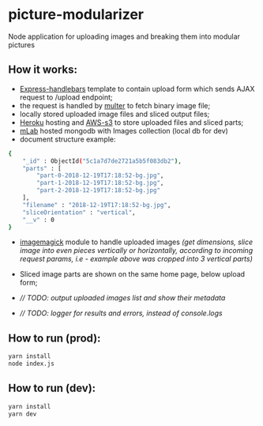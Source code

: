 # picture-modularizer
Node application for uploading images and breaking them into modular pictures

## How it works:
* [Express-handlebars](https://github.com/ericf/express-handlebars) template to contain upload form which sends AJAX request to /upload endpoint;
* the request is handled by [multer](https://github.com/expressjs/multer) to fetch binary image file;
* locally stored uploaded image files and sliced output files;
* [Heroku](https://www.heroku.com) hosting and [AWS-s3](https://aws.amazon.com/s3/) to store uploaded files and sliced parts;
* [mLab](https://mlab.com/) hosted mongodb with Images collection (local db for dev)
* document structure example:

```bash
{
    "_id" : ObjectId("5c1a7d7de2721a5b5f083db2"),
    "parts" : [
        "part-0-2018-12-19T17:18:52-bg.jpg",
        "part-1-2018-12-19T17:18:52-bg.jpg",
        "part-2-2018-12-19T17:18:52-bg.jpg"
    ],
    "filename" : "2018-12-19T17:18:52-bg.jpg",
    "sliceOrientation" : "vertical",
    "__v" : 0
}
```

* [imagemagick](https://github.com/rsms/node-imagemagick) module to handle uploaded images *(get dimensions, slice image into even pieces vertically or horizontally, according to incoming request params, i.e - example above was cropped into 3 vertical parts)*

* Sliced image parts are shown on the same home page, below upload form;
* *// TODO: output uploaded images list and show their metadata*
* *// TODO: logger for results and errors, instead of console.logs*

## How to run (prod):
```bash
yarn install
node index.js
```

## How to run (dev):
```bash
yarn install
yarn dev
```